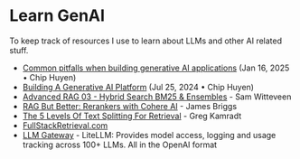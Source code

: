 # Learn GenAI

To keep track of resources I use to learn about LLMs and other AI related stuff.

- [Common pitfalls when building generative AI applications](https://huyenchip.com/2025/01/16/ai-engineering-pitfalls.html) (Jan 16, 2025 • Chip Huyen)
- [Building A Generative AI Platform](https://huyenchip.com/2024/07/25/genai-platform.html) (Jul 25, 2024 • Chip Huyen)
- [Advanced RAG 03 - Hybrid Search BM25 & Ensembles](https://www.youtube.com/watch?v=lYxGYXjfrNI) - Sam Witteveen
- [RAG But Better: Rerankers with Cohere AI](https://www.youtube.com/watch?v=Uh9bYiVrW_s) - James Briggs
- [The 5 Levels Of Text Splitting For Retrieval](https://www.youtube.com/watch?v=8OJC21T2SL4) - Greg Kamradt
- [FullStackRetrieval.com](https://community.fullstackretrieval.com/)
- [LLM Gateway](https://www.litellm.ai/) - LiteLLM: Provides model access, logging and usage tracking across 100+ LLMs. All in the OpenAI format

